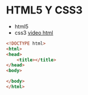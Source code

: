 # HTML5 Y CSS3
- html5
- css3
[video html](https://www.youtube.com/watch?v=cqMfPS8jPys)
```html
<!DOCTYPE html>
<html>
<head>
	<title></title>
</head>
<body>

</body>
</html>
```


